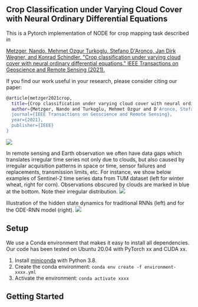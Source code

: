 
## Crop Classification under Varying Cloud Cover with Neural Ordinary Differential Equations

This is a Pytorch implementation of NODE for crop mapping task described in

[Metzger, Nando, Mehmet Ozgur Turkoglu, Stefano D'Aronco, Jan Dirk Wegner, and Konrad Schindler. "Crop classification under varying cloud cover with neural ordinary differential equations." IEEE Transactions on Geoscience and Remote Sensing (2021).](https://arxiv.org/pdf/2012.02542.pdf)


If you find our work useful in your research, please consider citing our paper:

```bash
@article{metzger2021crop,
  title={Crop classification under varying cloud cover with neural ordinary differential equations},
  author={Metzger, Nando and Turkoglu, Mehmet Ozgur and D'Aronco, Stefano and Wegner, Jan Dirk and Schindler, Konrad},
  journal={IEEE Transactions on Geoscience and Remote Sensing},
  year={2021},
  publisher={IEEE}
}
```


<img src="https://github.com/nandometzger/ODEcrop/blob/master/assets/seq.png">

In remote sensing and Earth observation we often have data gaps which translates irregular time series not only due to clouds, but also caused by irregular acquisition patterns in space or time, sensor failures and replacements, transmission limits, etc. For instance, we show below examples of Sentinel-2 time series data from TUM dataset (left for winter wheat, right for corn). Observations obscured
by clouds are marked in blue at the bottom. Note their irregular distribution.
<img src="https://github.com/nandometzger/ODEcrop/blob/master/assets/tum.png">

Illustration of the hidden state dynamics for traditional RNNs (left) and for the ODE-RNN model (right).
<img src="https://github.com/nandometzger/ODEcrop/blob/master/assets/rnn_node.png">


## Setup
We use a Conda environment that makes it easy to install all dependencies. Our code has been tested on Ubuntu 20.04 with PyTorch xx and CUDA xx.

1. Install [miniconda](https://docs.conda.io/en/latest/miniconda.html) with Python 3.8.
2. Create the conda environment: ```conda env create -f environment-xxxx.yml```
3. Activate the environment: ```conda activate xxxx```

## Getting Started
